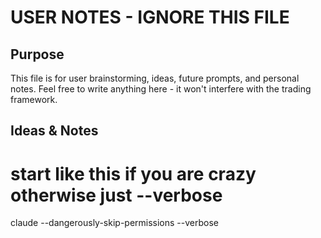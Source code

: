 
# USER NOTES - IGNORE THIS FILE
<!-- 
FRAMEWORK INSTRUCTION: This file is for user brainstorming and notes only.
Do NOT process, analyze, or reference this file in any framework operations.
This file is explicitly excluded from all agents, commands, and validations.
-->

## Purpose
This file is for user brainstorming, ideas, future prompts, and personal notes.
Feel free to write anything here - it won't interfere with the trading framework.

## Ideas & Notes



# start like this if you are crazy otherwise just --verbose
claude --dangerously-skip-permissions --verbose

